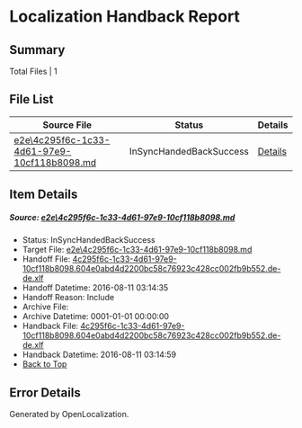 # <a name='report-top'></a> Localization Handback Report

## Summary
 Total Files | 1

## File List
 Source File | Status | Details 
 ----------- | ------ | ------- 
 [e2e\4c295f6c-1c33-4d61-97e9-10cf118b8098.md](https://github.com/OpenLocalizationTestOrg/oltest/blob/00643f9c33d2b9d4f17fafc7c5448e4a0c366970/e2e/4c295f6c-1c33-4d61-97e9-10cf118b8098.md) | InSyncHandedBackSuccess | [Details](#5ad574236a8633b8eda3eaff3cedb17e551ee6f81)

## Item Details
##### <a name='5ad574236a8633b8eda3eaff3cedb17e551ee6f81'></a> Source: [e2e\4c295f6c-1c33-4d61-97e9-10cf118b8098.md](https://github.com/OpenLocalizationTestOrg/oltest/blob/00643f9c33d2b9d4f17fafc7c5448e4a0c366970/e2e/4c295f6c-1c33-4d61-97e9-10cf118b8098.md)
* Status: InSyncHandedBackSuccess
* Target File: [e2e\4c295f6c-1c33-4d61-97e9-10cf118b8098.md](https://github.com/OpenLocalizationTestOrg/ol-test-dede/blob/3f7475d20ad54aca7d7620d3641e709702d9fff8/e2e/4c295f6c-1c33-4d61-97e9-10cf118b8098.md)
* Handoff File: [4c295f6c-1c33-4d61-97e9-10cf118b8098.604e0abd4d2200bc58c76923c428cc002fb9b552.de-de.xlf](https://github.com/OpenLocalizationTestOrg/olhandoff-e2e/blob/921be218e6dfb22b9806ac273f60b89a7cd89f3d/ol-handoff/OpenLocalizationTestOrg/ol-test-dede/ci/ht/4c295f6c-1c33-4d61-97e9-10cf118b8098.604e0abd4d2200bc58c76923c428cc002fb9b552.de-de.xlf)
* Handoff Datetime: 2016-08-11 03:14:35
* Handoff Reason: Include
* Archive File: 
* Archive Datetime: 0001-01-01 00:00:00
* Handback File: [4c295f6c-1c33-4d61-97e9-10cf118b8098.604e0abd4d2200bc58c76923c428cc002fb9b552.de-de.xlf](https://github.com/OpenLocalizationTestOrg/olhandback-e2e/blob/fe27ac94914e3f7e9d7b0755ce2cc6be74419a08/ol-handback/OpenLocalizationTestOrg/ol-test-dede/ci/ht/4c295f6c-1c33-4d61-97e9-10cf118b8098.604e0abd4d2200bc58c76923c428cc002fb9b552.de-de.xlf)
* Handback Datetime: 2016-08-11 03:14:59
* [Back to Top](#report-top)


## Error Details

Generated by OpenLocalization.
